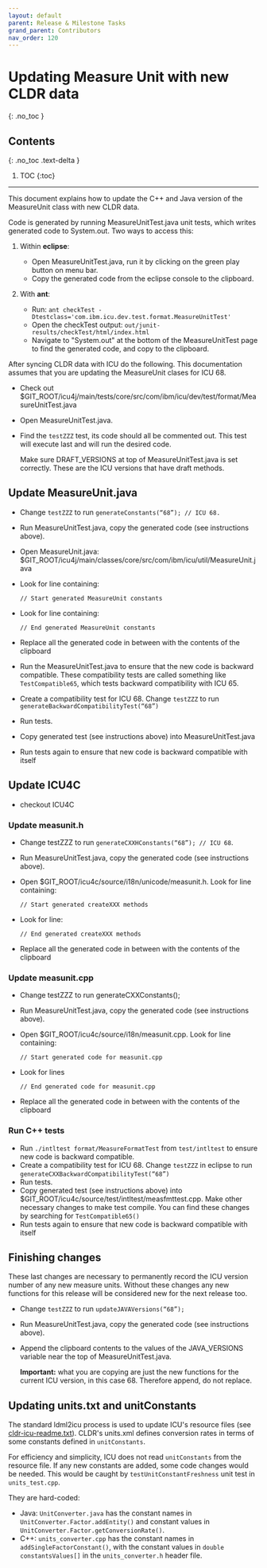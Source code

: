 ```yaml
---
layout: default
parent: Release & Milestone Tasks
grand_parent: Contributors
nav_order: 120
---
```


<!--
© 2020 and later: Unicode, Inc. and others.
License & terms of use: http://www.unicode.org/copyright.html
-->

# Updating Measure Unit with new CLDR data
{: .no_toc }

## Contents
{: .no_toc .text-delta }

1. TOC
{:toc}

---

This document explains how to update the C++ and Java version of the MeasureUnit
class with new CLDR data.

Code is generated by running MeasureUnitTest.java unit tests, which writes
generated code to System.out. Two ways to access this:

1. Within **eclipse**:
   - Open MeasureUnitTest.java, run it by clicking on the green play button on
     menu bar.
   - Copy the generated code from the eclipse console to the clipboard.

2. With **ant**:
   - Run: `ant checkTest
     -Dtestclass='com.ibm.icu.dev.test.format.MeasureUnitTest'`
   - Open the checkTest output: `out/junit-results/checkTest/html/index.html`
   - Navigate to "System.out" at the bottom of the MeasureUnitTest page to find
     the generated code, and copy to the clipboard.

After syncing CLDR data with ICU do the following. This documentation assumes
that you are updating the MeasureUnit clases for ICU 68.

* Check out
  $GIT_ROOT/icu4j/main/tests/core/src/com/ibm/icu/dev/test/format/MeasureUnitTest.java
* Open MeasureUnitTest.java.
* Find the `testZZZ` test, its code should all be commented out. This test will
  execute last and will run the desired code.

    Make sure DRAFT_VERSIONS at top of MeasureUnitTest.java is set correctly.
    These are the ICU versions that have draft methods.

## Update MeasureUnit.java

* Change `testZZZ` to run `generateConstants(“68”); // ICU 68.`
* Run MeasureUnitTest.java, copy the generated code (see instructions above).
* Open MeasureUnit.java:
  $GIT_ROOT/icu4j/main/classes/core/src/com/ibm/icu/util/MeasureUnit.java
* Look for line containing:

  `// Start generated MeasureUnit constants`
* Look for line containing:

  `// End generated MeasureUnit constants`
* Replace all the generated code in between with the contents of the clipboard
* Run the MeasureUnitTest.java to ensure that the new code is backward
  compatible. These compatibility tests are called something like
  `TestCompatible65`, which tests backward compatibility with ICU 65.
* Create a compatibility test for ICU 68. Change `testZZZ` to run
  `generateBackwardCompatibilityTest(“68”)`
* Run tests.
* Copy generated test (see instructions above) into MeasureUnitTest.java
* Run tests again to ensure that new code is backward compatible with itself

## Update ICU4C

* checkout ICU4C

### Update measunit.h

* Change testZZZ to run `generateCXXHConstants(“68”); // ICU 68`.
* Run MeasureUnitTest.java, copy the generated code (see instructions above).
* Open $GIT_ROOT/icu4c/source/i18n/unicode/measunit.h. Look for line containing:

  `// Start generated createXXX methods`
* Look for line:

  `// End generated createXXX methods`
* Replace all the generated code in between with the contents of the clipboard

### Update measunit.cpp

* Change testZZZ to run generateCXXConstants();
* Run MeasureUnitTest.java, copy the generated code (see instructions above).
* Open $GIT_ROOT/icu4c/source/i18n/measunit.cpp. Look for line containing:

  `// Start generated code for measunit.cpp`
* Look for lines

  `// End generated code for measunit.cpp`
* Replace all the generated code in between with the contents of the clipboard

### Run C++ tests

* Run `./intltest format/MeasureFormatTest` from `test/intltest` to ensure new
  code is backward compatible.
* Create a compatibility test for ICU 68. Change `testZZZ` in eclipse to run
  `generateCXXBackwardCompatibilityTest(“68”)`
* Run tests.
* Copy generated test (see instructions above) into
  $GIT_ROOT/icu4c/source/test/intltest/measfmttest.cpp. Make other necessary
  changes to make test compile. You can find these changes by searching for
  `TestCompatible65()`
* Run tests again to ensure that new code is backward compatible with itself

## Finishing changes

These last changes are necessary to permanently record the ICU version number of
any new measure units. Without these changes any new functions for this release
will be considered new for the next release too.

* Change `testZZZ` to run `updateJAVAVersions(“68”);`
* Run MeasureUnitTest.java, copy the generated code (see instructions above).
* Append the clipboard contents to the values of the JAVA_VERSIONS variable
  near the top of MeasureUnitTest.java.

  **Important:** what you are copying are just the new functions for the current
  ICU version, in this case 68. Therefore append, do not replace.

## Updating units.txt and unitConstants

The standard ldml2icu process is used to update ICU's resource files (see
[cldr-icu-readme.txt](https://github.com/unicode-org/icu/blob/main/icu4c/source/data/cldr-icu-readme.txt)).
CLDR's units.xml defines conversion rates in terms of some constants defined in
`unitConstants`.

For efficiency and simplicity, ICU does not read `unitConstants` from the
resource file. If any new constants are added, some code changes would be
needed. This would be caught by `testUnitConstantFreshness` unit test in
`units_test.cpp`.

They are hard-coded:
* Java: `UnitConverter.java` has the constant names in
  `UnitConverter.Factor.addEntity()` and constant values in
  `UnitConverter.Factor.getConversionRate()`.
* C++: `units_converter.cpp` has the constant names in
  `addSingleFactorConstant()`, with the constant values in `double
  constantsValues[]` in the `units_converter.h` header file.
